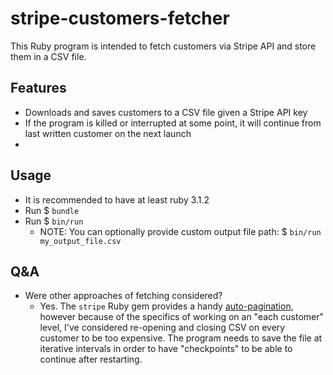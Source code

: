# stripe-customers-fetcher

This Ruby program is intended to fetch customers via Stripe API and store them in a CSV file.

## Features
- Downloads and saves customers to a CSV file given a Stripe API key
- If the program is killed or interrupted at some point, it will continue from last written customer on the next launch
-

## Usage
- It is recommended to have at least ruby 3.1.2
- Run $ `bundle`
- Run $ `bin/run`
  - NOTE: You can optionally provide custom output file path: $ `bin/run my_output_file.csv`

## Q&A
- Were other approaches of fetching considered?
  - Yes. The `stripe` Ruby gem provides a handy [auto-pagination](https://stripe.com/docs/api/pagination/auto?lang=ruby), however because of the specifics of working on an "each customer" level, I've considered re-opening and closing CSV on every customer to be too expensive. The program needs to save the file at iterative intervals in order to have "checkpoints" to be able to continue after restarting.
